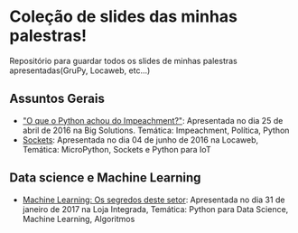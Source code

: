 # Coleção de slides das minhas palestras!

Repositório para guardar todos os slides de minhas palestras apresentadas(GruPy, Locaweb, etc...)

## Assuntos Gerais

- ["O que o Python achou do Impeachment?"](https://speakerdeck.com/vmesel/afinal-o-que-o-python-achou-do-impeachment): Apresentada no dia 25 de abril de 2016 na Big Solutions. Temática: Impeachment, Política, Python 
- [Sockets](https://speakerdeck.com/vmesel/micropython-e-sockets-como-interagir-com-os-dois): Apresentada no dia 04 de junho de 2016 na Locaweb, Temática: MicroPython, Sockets e Python para IoT

## Data science e Machine Learning

- [Machine Learning: Os segredos deste setor](https://speakerdeck.com/vmesel/machine-learning-os-segredos-deste-setor): Apresentada no dia 31 de janeiro de 2017 na Loja Integrada, Temática: Python para Data Science, Machine Learning, Algoritmos
